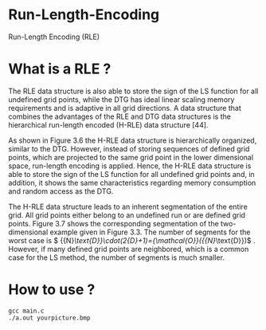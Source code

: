 # Run-Length-Encoding
Run-Length Encoding (RLE) 
# What is a RLE ?
The RLE data structure is also able to store the sign of the LS function for all undefined grid points, while the DTG has ideal linear scaling memory requirements and is adaptive in all grid directions. A data structure that combines the advantages of the RLE and DTG data structures is the hierarchical run-length encoded (H-RLE) data structure [44].

As shown in Figure 3.6 the H-RLE data structure is hierarchically organized, similar to the DTG. However, instead of storing sequences of defined grid points, which are projected to the same grid point in the lower dimensional space, run-length encoding is applied. Hence, the H-RLE data structure is able to store the sign of the LS function for all undefined grid points and, in addition, it shows the same characteristics regarding memory consumption and random access as the DTG.

The H-RLE data structure leads to an inherent segmentation of the entire grid. All grid points either belong to an undefined run or are defined grid points. Figure 3.7 shows the corresponding segmentation of the two-dimensional example given in Figure 3.3. The number of segments for the worst case is $ {{N}_\text{D}}\cdot(2{D}+1)={\mathcal{O}}({{N}_\text{D}})$ . However, if many defined grid points are neighbored, which is a common case for the LS method, the number of segments is much smaller.

# How to use ? 
```
gcc main.c
./a.out yourpicture.bmp
```
